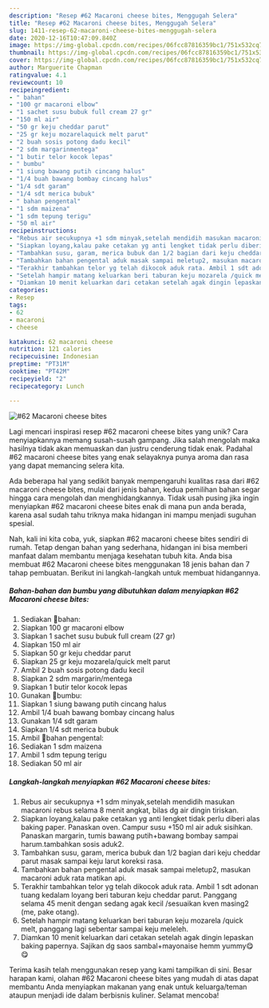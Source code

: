```yaml
---
description: "Resep #62 Macaroni cheese bites, Menggugah Selera"
title: "Resep #62 Macaroni cheese bites, Menggugah Selera"
slug: 1411-resep-62-macaroni-cheese-bites-menggugah-selera
date: 2020-12-16T10:47:09.840Z
image: https://img-global.cpcdn.com/recipes/06fcc87816359bc1/751x532cq70/62-macaroni-cheese-bites-foto-resep-utama.jpg
thumbnail: https://img-global.cpcdn.com/recipes/06fcc87816359bc1/751x532cq70/62-macaroni-cheese-bites-foto-resep-utama.jpg
cover: https://img-global.cpcdn.com/recipes/06fcc87816359bc1/751x532cq70/62-macaroni-cheese-bites-foto-resep-utama.jpg
author: Marguerite Chapman
ratingvalue: 4.1
reviewcount: 10
recipeingredient:
- " bahan"
- "100 gr macaroni elbow"
- "1 sachet susu bubuk full cream 27 gr"
- "150 ml air"
- "50 gr keju cheddar parut"
- "25 gr keju mozarelaquick melt parut"
- "2 buah sosis potong dadu kecil"
- "2 sdm margarinmentega"
- "1 butir telor kocok lepas"
- " bumbu"
- "1 siung bawang putih cincang halus"
- "1/4 buah bawang bombay cincang halus"
- "1/4 sdt garam"
- "1/4 sdt merica bubuk"
- " bahan pengental"
- "1 sdm maizena"
- "1 sdm tepung terigu"
- "50 ml air"
recipeinstructions:
- "Rebus air secukupnya +1 sdm minyak,setelah mendidih masukan macaroni rebus selama 8 menit angkat, bilas dg air dingin tiriskan."
- "Siapkan loyang,kalau pake cetakan yg anti lengket tidak perlu diberi alas baking paper. Panaskan oven. Campur susu +150 ml air aduk sisihkan. Panaskan margarin, tumis bawang putih+bawang bombay sampai harum.tambahkan sosis aduk2."
- "Tambahkan susu, garam, merica bubuk dan 1/2 bagian dari keju cheddar parut masak sampai keju larut koreksi rasa."
- "Tambahkan bahan pengental aduk masak sampai meletup2, masukan macaroni aduk rata matikan api."
- "Terakhir tambahkan telor yg telah dikocok aduk rata. Ambil 1 sdt adonan tuang kedalam loyang beri taburan keju cheddar parut. Panggang selama 45 menit dengan sedang agak kecil /sesuaikan kven masing2 (me, pake otang)."
- "Setelah hampir matang keluarkan beri taburan keju mozarela /quick melt, panggang lagi sebentar sampai keju meleleh."
- "Diamkan 10 menit keluarkan dari cetakan setelah agak dingin lepaskan baking papernya. Sajikan dg saos sambal+mayonaise hemm yummy😋😋"
categories:
- Resep
tags:
- 62
- macaroni
- cheese

katakunci: 62 macaroni cheese 
nutrition: 121 calories
recipecuisine: Indonesian
preptime: "PT31M"
cooktime: "PT42M"
recipeyield: "2"
recipecategory: Lunch

---
```



![#62 Macaroni cheese bites](https://img-global.cpcdn.com/recipes/06fcc87816359bc1/751x532cq70/62-macaroni-cheese-bites-foto-resep-utama.jpg)

Lagi mencari inspirasi resep #62 macaroni cheese bites yang unik? Cara menyiapkannya memang susah-susah gampang. Jika salah mengolah maka hasilnya tidak akan memuaskan dan justru cenderung tidak enak. Padahal #62 macaroni cheese bites yang enak selayaknya punya aroma dan rasa yang dapat memancing selera kita.



Ada beberapa hal yang sedikit banyak mempengaruhi kualitas rasa dari #62 macaroni cheese bites, mulai dari jenis bahan, kedua pemilihan bahan segar hingga cara mengolah dan menghidangkannya. Tidak usah pusing jika ingin menyiapkan #62 macaroni cheese bites enak di mana pun anda berada, karena asal sudah tahu triknya maka hidangan ini mampu menjadi suguhan spesial.


Nah, kali ini kita coba, yuk, siapkan #62 macaroni cheese bites sendiri di rumah. Tetap dengan bahan yang sederhana, hidangan ini bisa memberi manfaat dalam membantu menjaga kesehatan tubuh kita. Anda bisa membuat #62 Macaroni cheese bites menggunakan 18 jenis bahan dan 7 tahap pembuatan. Berikut ini langkah-langkah untuk membuat hidangannya.

<!--inarticleads1-->

##### Bahan-bahan dan bumbu yang dibutuhkan dalam menyiapkan #62 Macaroni cheese bites:

1. Sediakan  🍒bahan:
1. Siapkan 100 gr macaroni elbow
1. Siapkan 1 sachet susu bubuk full cream (27 gr)
1. Siapkan 150 ml air
1. Siapkan 50 gr keju cheddar parut
1. Siapkan 25 gr keju mozarela/quick melt parut
1. Ambil 2 buah sosis potong dadu kecil
1. Siapkan 2 sdm margarin/mentega
1. Siapkan 1 butir telor kocok lepas
1. Gunakan  🍒bumbu:
1. Siapkan 1 siung bawang putih cincang halus
1. Ambil 1/4 buah bawang bombay cincang halus
1. Gunakan 1/4 sdt garam
1. Siapkan 1/4 sdt merica bubuk
1. Ambil  🍒bahan pengental:
1. Sediakan 1 sdm maizena
1. Ambil 1 sdm tepung terigu
1. Sediakan 50 ml air




<!--inarticleads2-->

##### Langkah-langkah menyiapkan #62 Macaroni cheese bites:

1. Rebus air secukupnya +1 sdm minyak,setelah mendidih masukan macaroni rebus selama 8 menit angkat, bilas dg air dingin tiriskan.
1. Siapkan loyang,kalau pake cetakan yg anti lengket tidak perlu diberi alas baking paper. Panaskan oven. Campur susu +150 ml air aduk sisihkan. Panaskan margarin, tumis bawang putih+bawang bombay sampai harum.tambahkan sosis aduk2.
1. Tambahkan susu, garam, merica bubuk dan 1/2 bagian dari keju cheddar parut masak sampai keju larut koreksi rasa.
1. Tambahkan bahan pengental aduk masak sampai meletup2, masukan macaroni aduk rata matikan api.
1. Terakhir tambahkan telor yg telah dikocok aduk rata. Ambil 1 sdt adonan tuang kedalam loyang beri taburan keju cheddar parut. Panggang selama 45 menit dengan sedang agak kecil /sesuaikan kven masing2 (me, pake otang).
1. Setelah hampir matang keluarkan beri taburan keju mozarela /quick melt, panggang lagi sebentar sampai keju meleleh.
1. Diamkan 10 menit keluarkan dari cetakan setelah agak dingin lepaskan baking papernya. Sajikan dg saos sambal+mayonaise hemm yummy😋😋




Terima kasih telah menggunakan resep yang kami tampilkan di sini. Besar harapan kami, olahan #62 Macaroni cheese bites yang mudah di atas dapat membantu Anda menyiapkan makanan yang enak untuk keluarga/teman ataupun menjadi ide dalam berbisnis kuliner. Selamat mencoba!
